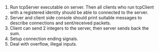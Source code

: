 1. Run tcpServer executable on server. Then all clients who run tcpClient with
a registered identity should be able to connected to the server.
2. Server and client side console should print suitable messages to describe 
connections and sent/received packets.
3. Client can send 2 integers to the server, then server sends back the sum.
4. Setup connection ending signals.
5. Deal with overflow, illegal inputs. 
